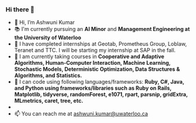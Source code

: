 ### Hi there 👋

- 👋 Hi, I’m Ashwuni Kumar
- 📚 I'm currently pursuing an **AI Minor** and **Management Engineering at the University of Waterloo**
- 🔭 I have completed internships at Geotab, Prometheus Group, Loblaw, Teranet and TTC. I will be starting my internship at SAP in the fall.
- 🌱 I am currently taking courses in **Cooperative and Adaptive Algorithms, Human-Computer Interaction, Machine Learning, Stochastic Models, Deterministic Optimization, Data Structures & Algorithms, and Statistics.**
- 🌱 I can code using following languages/frameworks: **Ruby, C#, Java, and Python using frameworks/libraries such as Ruby on Rails, Matplotlib, tidyverse, randomForest, e1071, rpart, parsnip, gridExtra, MLmetrics, caret, tree, etc.**
- 
- 📫 You can reach me at ashwuni.kumar@uwaterloo.ca 
